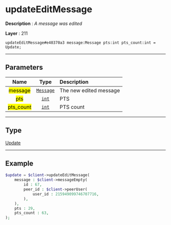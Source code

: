 # updateEditMessage

**Description** : *A message was edited*

**Layer** : 211

```tl
updateEditMessage#e40370a3 message:Message pts:int pts_count:int = Update;
```

---

## Parameters

| Name | Type | Description |
| :---: | :---: | :--- |
| <mark>message</mark> | [`Message`](type/Message) | The new edited message |
| <mark>pts</mark> | [`int`](type/int) | PTS |
| <mark>pts_count</mark> | [`int`](type/int) | PTS count |

---

## Type

[Update](type/Update)

---

## Example

```php
$update = $client->updateEditMessage(
	message : $client->messageEmpty(
		id : 67,
		peer_id : $client->peerUser(
			user_id : 215949099746707716,
		),
	),
	pts : 29,
	pts_count : 63,
);
```